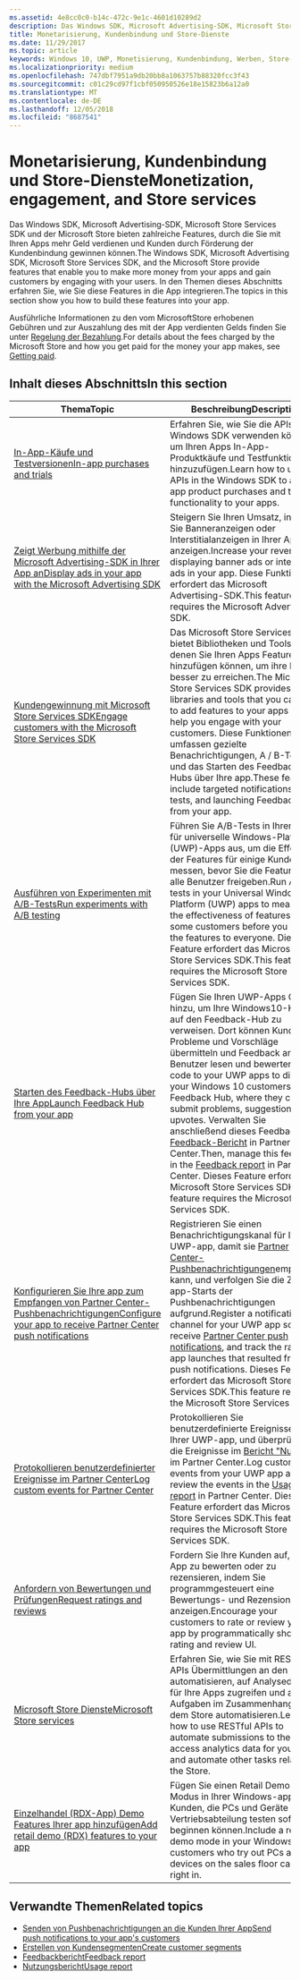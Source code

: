 ```yaml
---
ms.assetid: 4e8cc0c0-b14c-472c-9e1c-4601d10289d2
description: Das Windows SDK, Microsoft Advertising-SDK, Microsoft Store Services SDK und der Microsoft Store bieten zahlreiche Features, durch die Sie mit Ihren Apps mehr Geld verdienen und Kunden durch Förderung der Kundenbindung gewinnen können.
title: Monetarisierung, Kundenbindung und Store-Dienste
ms.date: 11/29/2017
ms.topic: article
keywords: Windows 10, UWP, Monetisierung, Kundenbindung, Werben, Store-Dienste
ms.localizationpriority: medium
ms.openlocfilehash: 747dbf7951a9db20bb8a1063757b88320fcc3f43
ms.sourcegitcommit: c01c29cd97f1cbf050950526e18e15823b6a12a0
ms.translationtype: MT
ms.contentlocale: de-DE
ms.lasthandoff: 12/05/2018
ms.locfileid: "8687541"
---
```

# <a name="monetization-engagement-and-store-services"></a><span data-ttu-id="3b850-104">Monetarisierung, Kundenbindung und Store-Dienste</span><span class="sxs-lookup"><span data-stu-id="3b850-104">Monetization, engagement, and Store services</span></span>

<span data-ttu-id="3b850-105">Das Windows SDK, Microsoft Advertising-SDK, Microsoft Store Services SDK und der Microsoft Store bieten zahlreiche Features, durch die Sie mit Ihren Apps mehr Geld verdienen und Kunden durch Förderung der Kundenbindung gewinnen können.</span><span class="sxs-lookup"><span data-stu-id="3b850-105">The Windows SDK, Microsoft Advertising SDK, Microsoft Store Services SDK, and the Microsoft Store provide features that enable you to make more money from your apps and gain customers by engaging with your users.</span></span> <span data-ttu-id="3b850-106">In den Themen dieses Abschnitts erfahren Sie, wie Sie diese Features in die App integrieren.</span><span class="sxs-lookup"><span data-stu-id="3b850-106">The topics in this section show you how to build these features into your app.</span></span>

<span data-ttu-id="3b850-107">Ausführliche Informationen zu den vom MicrosoftStore erhobenen Gebühren und zur Auszahlung des mit der App verdienten Gelds finden Sie unter [Regelung der Bezahlung](../publish/getting-paid-apps.md).</span><span class="sxs-lookup"><span data-stu-id="3b850-107">For details about the fees charged by the Microsoft Store and how you get paid for the money your app makes, see [Getting paid](../publish/getting-paid-apps.md).</span></span>

## <a name="in-this-section"></a><span data-ttu-id="3b850-108">Inhalt dieses Abschnitts</span><span class="sxs-lookup"><span data-stu-id="3b850-108">In this section</span></span>

| <span data-ttu-id="3b850-109">Thema</span><span class="sxs-lookup"><span data-stu-id="3b850-109">Topic</span></span>                | <span data-ttu-id="3b850-110">Beschreibung</span><span class="sxs-lookup"><span data-stu-id="3b850-110">Description</span></span>                 |
|--------------------|-----------------------------|
| [<span data-ttu-id="3b850-111">In-App-Käufe und Testversionen</span><span class="sxs-lookup"><span data-stu-id="3b850-111">In-app purchases and trials</span></span>](in-app-purchases-and-trials.md)      | <span data-ttu-id="3b850-112">Erfahren Sie, wie Sie die APIs im Windows SDK verwenden können, um Ihren Apps In-App-Produktkäufe und Testfunktionalität hinzuzufügen.</span><span class="sxs-lookup"><span data-stu-id="3b850-112">Learn how to use APIs in the Windows SDK to add in-app product purchases and trial functionality to your apps.</span></span>  |
| [<span data-ttu-id="3b850-113">Zeigt Werbung mithilfe der Microsoft Advertising-SDK in Ihrer App an</span><span class="sxs-lookup"><span data-stu-id="3b850-113">Display ads in your app with the Microsoft Advertising SDK</span></span>](display-ads-in-your-app.md)      |   <span data-ttu-id="3b850-114">Steigern Sie Ihren Umsatz, indem Sie Banneranzeigen oder Interstitialanzeigen in Ihrer App anzeigen.</span><span class="sxs-lookup"><span data-stu-id="3b850-114">Increase your revenue by displaying banner ads or interstitial ads in your app.</span></span> <span data-ttu-id="3b850-115">Diese Funktion erfordert das Microsoft Advertising-SDK.</span><span class="sxs-lookup"><span data-stu-id="3b850-115">This feature requires the Microsoft Advertising SDK.</span></span> |
| [<span data-ttu-id="3b850-116">Kundengewinnung mit Microsoft Store Services SDK</span><span class="sxs-lookup"><span data-stu-id="3b850-116">Engage customers with the Microsoft Store Services SDK</span></span>](microsoft-store-services-sdk.md)      | <span data-ttu-id="3b850-117">Das Microsoft Store Services SDK bietet Bibliotheken und Tools, mit denen Sie Ihren Apps Features hinzufügen können, um ihre Kunden besser zu erreichen.</span><span class="sxs-lookup"><span data-stu-id="3b850-117">The Microsoft Store Services SDK provides libraries and tools that you can use to add features to your apps that help you engage with your customers.</span></span> <span data-ttu-id="3b850-118">Diese Funktionen umfassen gezielte Benachrichtigungen, A / B-Tests und das Starten des Feedback-Hubs über Ihre app.</span><span class="sxs-lookup"><span data-stu-id="3b850-118">These features include targeted notifications, A/B tests, and launching Feedback Hub from your app.</span></span> |
| [<span data-ttu-id="3b850-119">Ausführen von Experimenten mit A/B-Tests</span><span class="sxs-lookup"><span data-stu-id="3b850-119">Run experiments with A/B testing</span></span>](run-app-experiments-with-a-b-testing.md)      |   <span data-ttu-id="3b850-120">Führen Sie A/B-Tests in Ihren Apps für universelle Windows-Plattform (UWP)-Apps aus, um die Effektivität der Features für einige Kunden zu messen, bevor Sie die Features für alle Benutzer freigeben.</span><span class="sxs-lookup"><span data-stu-id="3b850-120">Run A/B tests in your Universal Windows Platform (UWP) apps to measure the effectiveness of features on some customers before you release the features to everyone.</span></span> <span data-ttu-id="3b850-121">Dieses Feature erfordert das Microsoft Store Services SDK.</span><span class="sxs-lookup"><span data-stu-id="3b850-121">This feature requires the Microsoft Store Services SDK.</span></span>  |
| [<span data-ttu-id="3b850-122">Starten des Feedback-Hubs über Ihre App</span><span class="sxs-lookup"><span data-stu-id="3b850-122">Launch Feedback Hub from your app</span></span>](launch-feedback-hub-from-your-app.md)      |   <span data-ttu-id="3b850-123">Fügen Sie Ihren UWP-Apps Code hinzu, um Ihre Windows10-Kunden auf den Feedback-Hub zu verweisen. Dort können Kunden ihre Probleme und Vorschläge übermitteln und Feedback anderer Benutzer lesen und bewerten.</span><span class="sxs-lookup"><span data-stu-id="3b850-123">Add code to your UWP apps to direct your Windows 10 customers to Feedback Hub, where they can submit problems, suggestions, and upvotes.</span></span> <span data-ttu-id="3b850-124">Verwalten Sie anschließend dieses Feedback im [Feedback-Bericht](../publish/feedback-report.md) in Partner Center.</span><span class="sxs-lookup"><span data-stu-id="3b850-124">Then, manage this feedback in the [Feedback report](../publish/feedback-report.md) in Partner Center.</span></span> <span data-ttu-id="3b850-125">Dieses Feature erfordert das Microsoft Store Services SDK.</span><span class="sxs-lookup"><span data-stu-id="3b850-125">This feature requires the Microsoft Store Services SDK.</span></span>   |
| [<span data-ttu-id="3b850-126">Konfigurieren Sie Ihre app zum Empfangen von Partner Center-Pushbenachrichtigungen</span><span class="sxs-lookup"><span data-stu-id="3b850-126">Configure your app to receive Partner Center push notifications</span></span>](configure-your-app-to-receive-dev-center-notifications.md)  |  <span data-ttu-id="3b850-127">Registrieren Sie einen Benachrichtigungskanal für Ihre UWP-app, damit sie [Partner Center-Pushbenachrichtigungen](../publish/send-push-notifications-to-your-apps-customers.md)empfangen kann, und verfolgen Sie die Zahl der app-Starts der Pushbenachrichtigungen aufgrund.</span><span class="sxs-lookup"><span data-stu-id="3b850-127">Register a notification channel for your UWP app so it can receive [Partner Center push notifications](../publish/send-push-notifications-to-your-apps-customers.md), and track the rate of app launches that resulted from the push notifications.</span></span> <span data-ttu-id="3b850-128">Dieses Feature erfordert das Microsoft Store Services SDK.</span><span class="sxs-lookup"><span data-stu-id="3b850-128">This feature requires the Microsoft Store Services SDK.</span></span>  |
| [<span data-ttu-id="3b850-129">Protokollieren benutzerdefinierter Ereignisse im Partner Center</span><span class="sxs-lookup"><span data-stu-id="3b850-129">Log custom events for Partner Center</span></span>](log-custom-events-for-dev-center.md)  | <span data-ttu-id="3b850-130">Protokollieren Sie benutzerdefinierte Ereignisse von Ihrer UWP-app, und überprüfen Sie die Ereignisse im [Bericht "Nutzung"](../publish/usage-report.md) im Partner Center.</span><span class="sxs-lookup"><span data-stu-id="3b850-130">Log custom events from your UWP app and review the events in the [Usage report](../publish/usage-report.md) in Partner Center.</span></span> <span data-ttu-id="3b850-131">Dieses Feature erfordert das Microsoft Store Services SDK.</span><span class="sxs-lookup"><span data-stu-id="3b850-131">This feature requires the Microsoft Store Services SDK.</span></span> |
| [<span data-ttu-id="3b850-132">Anfordern von Bewertungen und Prüfungen</span><span class="sxs-lookup"><span data-stu-id="3b850-132">Request ratings and reviews</span></span>](request-ratings-and-reviews.md) |  <span data-ttu-id="3b850-133">Fordern Sie Ihre Kunden auf, Ihre App zu bewerten oder zu rezensieren, indem Sie programmgesteuert eine Bewertungs- und Rezensions-UI anzeigen.</span><span class="sxs-lookup"><span data-stu-id="3b850-133">Encourage your customers to rate or review your app by programmatically showing a rating and review UI.</span></span>  |
| [<span data-ttu-id="3b850-134">Microsoft Store Dienste</span><span class="sxs-lookup"><span data-stu-id="3b850-134">Microsoft Store services</span></span>](using-windows-store-services.md)    |  <span data-ttu-id="3b850-135">Erfahren Sie, wie Sie mit RESTful-APIs Übermittlungen an den Store automatisieren, auf Analysedaten für Ihre Apps zugreifen und andere Aufgaben im Zusammenhang mit dem Store automatisieren.</span><span class="sxs-lookup"><span data-stu-id="3b850-135">Learn how to use RESTful APIs to automate submissions to the Store, access analytics data for your apps, and automate other tasks related to the Store.</span></span>    |
| [<span data-ttu-id="3b850-136">Einzelhandel (RDX-App) Demo Features Ihrer app hinzufügen</span><span class="sxs-lookup"><span data-stu-id="3b850-136">Add retail demo (RDX) features to your app</span></span>](retail-demo-experience.md)        |  <span data-ttu-id="3b850-137">Fügen Sie einen Retail Demo-Modus in Ihrer Windows-app, damit Kunden, die PCs und Geräte auf die Vertriebsabteilung testen sofort beginnen können.</span><span class="sxs-lookup"><span data-stu-id="3b850-137">Include a retail demo mode in your Windows app so customers who try out PCs and devices on the sales floor can jump right in.</span></span>  |

## <a name="related-topics"></a><span data-ttu-id="3b850-138">Verwandte Themen</span><span class="sxs-lookup"><span data-stu-id="3b850-138">Related topics</span></span>

* [<span data-ttu-id="3b850-139">Senden von Pushbenachrichtigungen an die Kunden Ihrer App</span><span class="sxs-lookup"><span data-stu-id="3b850-139">Send push notifications to your app's customers</span></span>](../publish/send-push-notifications-to-your-apps-customers.md)
* [<span data-ttu-id="3b850-140">Erstellen von Kundensegmenten</span><span class="sxs-lookup"><span data-stu-id="3b850-140">Create customer segments</span></span>](../publish/create-customer-segments.md)
* [<span data-ttu-id="3b850-141">Feedbackbericht</span><span class="sxs-lookup"><span data-stu-id="3b850-141">Feedback report</span></span>](../publish/feedback-report.md)
* [<span data-ttu-id="3b850-142">Nutzungsbericht</span><span class="sxs-lookup"><span data-stu-id="3b850-142">Usage report</span></span>](../publish/usage-report.md)
